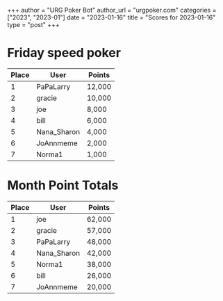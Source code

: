 +++
author = "URG Poker Bot"
author_url = "urgpoker.com"
categories = ["2023", "2023-01"]
date = "2023-01-16"
title = "Scores for 2023-01-16"
type = "post"
+++
# Friday speed poker

| Place | User | Points |
|-------|------|--------|
| 1 | PaPaLarry | 12,000 |
| 2 | gracie | 10,000 |
| 3 | joe | 8,000 |
| 4 | bill | 6,000 |
| 5 | Nana_Sharon | 4,000 |
| 6 | JoAnnmeme | 2,000 |
| 7 | Norma1 | 1,000 |

# Month Point Totals

| Place | User | Points |
|-------|------|--------|
| 1 | joe | 62,000 |
| 2 | gracie | 57,000 |
| 3 | PaPaLarry | 48,000 |
| 4 | Nana_Sharon | 42,000 |
| 5 | Norma1 | 38,000 |
| 6 | bill | 26,000 |
| 7 | JoAnnmeme | 20,000 |
